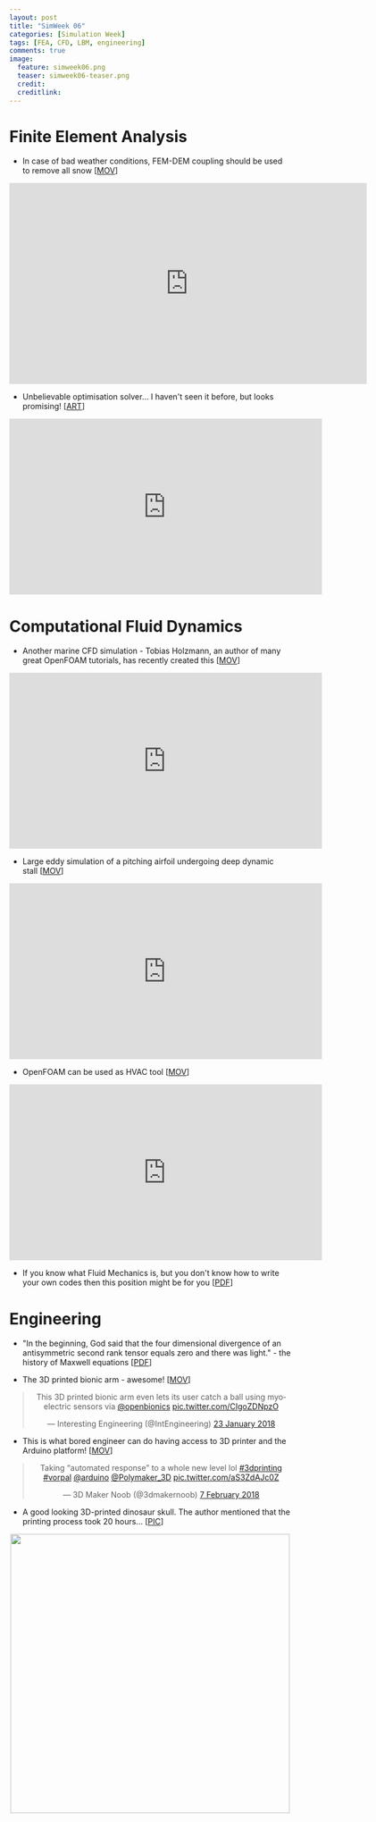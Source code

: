 ```yaml
---
layout: post
title: "SimWeek 06"
categories: [Simulation Week]
tags: [FEA, CFD, LBM, engineering]
comments: true
image:
  feature: simweek06.png
  teaser: simweek06-teaser.png
  credit:
  creditlink:
---
```


# Finite Element Analysis

- In case of bad weather conditions, FEM-DEM coupling should be used to remove all snow [<a href="https://vimeo.com/246082219" rel="nofollow">MOV</a>]

 <center><iframe src="https://player.vimeo.com/video/246082219?color=84bd00&title=0&byline=0&portrait=0" width="640" height="360" frameborder="0" webkitallowfullscreen mozallowfullscreen allowfullscreen></iframe></center>

- Unbelievable optimisation solver… I haven't seen it before, but looks promising! [<a href="http://www.develop3d.com/blog/2018/02/desktop-metal-launch-live-parts" rel="nofollow">ART</a>]

 <center><iframe width="560" height="315" src="https://www.youtube.com/embed/gmt9syZhRuk?start=109" frameborder="0" allow="autoplay; encrypted-media" allowfullscreen></iframe></center>

# Computational Fluid Dynamics

- Another marine CFD simulation - Tobias Holzmann, an author of many great OpenFOAM tutorials, has recently created this [<a href="https://youtu.be/7kdyg140iwU" rel="nofollow">MOV</a>]

 <center><iframe width="560" height="315" src="https://www.youtube.com/embed/7kdyg140iwU" frameborder="0" allow="autoplay; encrypted-media" allowfullscreen></iframe></center>

- Large eddy simulation of a pitching airfoil undergoing deep dynamic stall [<a href="https://www.youtube.com/watch?v=5YwnY0wPphA" rel="nofollow">MOV</a>]

<center><iframe width="560" height="315" src="https://www.youtube.com/embed/5YwnY0wPphA" frameborder="0" allow="autoplay; encrypted-media" allowfullscreen></iframe></center>

- OpenFOAM can be used as HVAC tool  [<a href="https://youtu.be/AyfRMowdFCk?t=1m1s" rel="nofollow">MOV</a>]

 <center><iframe width="560" height="315" src="https://www.youtube.com/embed/AyfRMowdFCk?start=61" frameborder="0" allow="autoplay; encrypted-media" allowfullscreen></iframe></center>

- If you know what Fluid Mechanics is, but you don't know how to write your own codes then this position might be for you [<a href="http://ftp.demec.ufpr.br/disciplinas/TM702/Versteeg_Malalasekera_2ed.pdf" rel="nofollow">PDF</a>]

# Engineering

- "In the beginning, God said that the four dimensional divergence of an antisymmetric second rank tensor equals zero and there was light." - the history of Maxwell equations [<a href="https://t.co/0HxYOsCnZu" rel="nofollow">PDF</a>]

- The 3D printed bionic arm - awesome! [<a href="https://twitter.com/IntEngineering/status/955872388616421376" rel="nofollow">MOV</a>]

 <center><blockquote class="twitter-video" data-lang="en-gb"><p lang="en" dir="ltr">This 3D printed bionic arm even lets its user catch a ball using myoelectric sensors via <a href="https://twitter.com/openbionics?ref_src=twsrc%5Etfw">@openbionics</a> <a href="https://t.co/CIgoZDNpzO">pic.twitter.com/CIgoZDNpzO</a></p>&mdash; Interesting Engineering (@IntEngineering) <a href="https://twitter.com/IntEngineering/status/955872388616421376?ref_src=twsrc%5Etfw">23 January 2018</a></blockquote>
<script async src="https://platform.twitter.com/widgets.js" charset="utf-8"></script>
</center>

- This is what bored engineer can do having access to 3D printer and the Arduino platform! [<a href="https://twitter.com/3dmakernoob/status/961319370193547265" rel="nofollow">MOV</a>]

 <center><blockquote class="twitter-tweet" data-lang="en-gb"><p lang="en" dir="ltr">Taking “automated response” to a whole new level lol <a href="https://twitter.com/hashtag/3dprinting?src=hash&amp;ref_src=twsrc%5Etfw">#3dprinting</a> <a href="https://twitter.com/hashtag/vorpal?src=hash&amp;ref_src=twsrc%5Etfw">#vorpal</a> <a href="https://twitter.com/arduino?ref_src=twsrc%5Etfw">@arduino</a> <a href="https://twitter.com/Polymaker_3D?ref_src=twsrc%5Etfw">@Polymaker_3D</a> <a href="https://t.co/aS3ZdAJc0Z">pic.twitter.com/aS3ZdAJc0Z</a></p>&mdash; 3D Maker Noob (@3dmakernoob) <a href="https://twitter.com/3dmakernoob/status/961319370193547265?ref_src=twsrc%5Etfw">7 February 2018</a></blockquote>
<script async src="https://platform.twitter.com/widgets.js" charset="utf-8"></script>
</center>

- A good looking 3D-printed dinosaur skull. The author mentioned that the printing process took 20 hours... [<a href="https://pbs.twimg.com/media/DVJ9VdZWkAAUQU_.jpg" rel="nofollow">PIC</a>]

 <center><img src="https://pbs.twimg.com/media/DVJ9VdZWkAAUQU_.jpg" width="500"></center>

